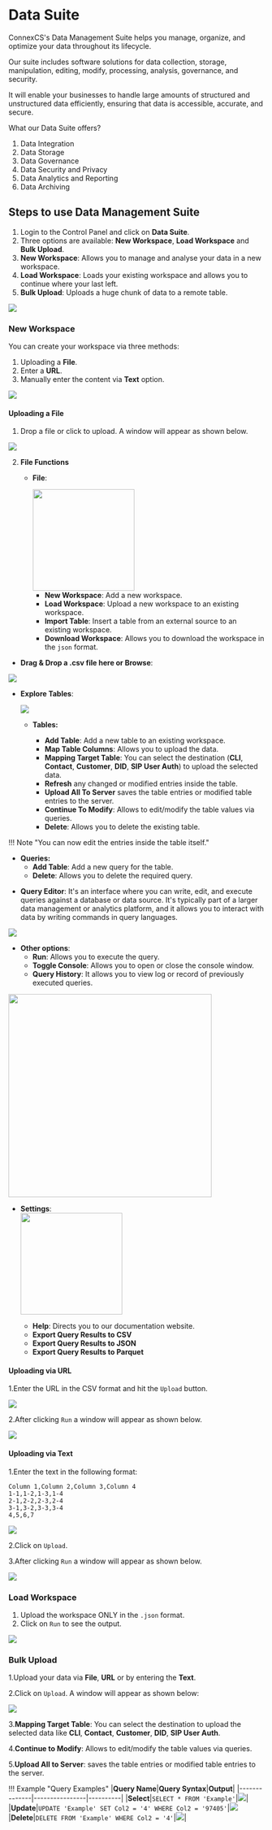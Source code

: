 # Data Suite

ConnexCS's Data Management Suite helps you manage, organize, and optimize your data throughout its lifecycle.

Our suite  includes software solutions for data collection, storage, manipulation, editing, modify, processing, analysis, governance, and security.

It will enable your businesses to handle large amounts of structured and unstructured data efficiently, ensuring that data is accessible, accurate, and secure.

What our Data Suite offers?

1. Data Integration
2. Data Storage
3. Data Governance
4. Data Security and Privacy
5. Data Analytics and Reporting
6. Data Archiving

## Steps to use Data Management Suite

1. Login to the Control Panel and click on **Data Suite**.
2. Three options are available: **New Workspace**, **Load Workspace** and **Bulk Upload**.
3. **New Workspace**: Allows you to manage and analyse your data in a new workspace.
4. **Load Workspace**: Loads your existing workspace and allows you to continue where your last left.
5. **Bulk Upload**: Uploads a huge chunk of data to a remote table.

<img src= "/misc/img/ds.png">

### New Workspace

You can create your workspace via three methods:

1. Uploading a **File**.
2. Enter a **URL**.
3. Manually enter the content via **Text** option.

<img src= "/misc/img/ds1.png">

#### Uploading a File

1. Drop a file or click to upload. A window will appear as shown below.
<img src= "/misc/img/ds2.png">

2. **File Functions**

      * **File**:

        <img src= "/misc/img/ds3.png" width="200">

        + **New Workspace**: Add a new workspace.
        + **Load Workspace**: Upload a new workspace to an existing workspace.
        + **Import Table**: Insert a table from an external source to an existing workspace.
        + **Download Workspace**: Allows you to download the workspace in the `json` format.

* **Drag & Drop a .csv file here or Browse**:

<img src= "/misc/img/ds4.png">

* **Explore Tables**:

    <img src= "/misc/img/ds5.png">

    + **Tables:**
          
        + **Add Table**: Add a new table to an existing workspace.
        + **Map Table Columns**: Allows you to upload the data.
        + **Mapping Target Table**: You can select the destination (**CLI**, **Contact**, **Customer**, **DID**, **SIP User Auth**) to upload the selected data.
        + **Refresh** any changed or modified entries inside the table.
        + **Upload All To Server** saves the table entries or modified table entries to the server.
        + **Continue To Modify**: Allows to edit/modify the table values via queries.
        + **Delete**: Allows you to delete the existing table.

!!! Note "You can now edit the entries inside the table itself."

+   **Queries:**
      + **Add Table**: Add a new query for the table.
      + **Delete**: Allows you to delete the required query.

* **Query Editor**: It's an interface where you can  write, edit, and execute queries against a database or data source. It's typically part of a larger data management or analytics platform, and it allows you to interact with data by writing commands in query languages.

<img src= "/misc/img/ds6.png">

+ **Other options**:
    + **Run**: Allows you to execute the query.
    + **Toggle Console**: Allows you to open or close the console window.
    + **Query History**: It allows you to view log or record of previously executed queries.

<img src= "/misc/img/ds7.png" width="400">

* **Settings**: <br><img src= "/misc/img/ds8.png" width="200"></br>

    * **Help**: Directs you to our documentation website.
    * **Export Query Results to CSV**
    * **Export Query Results to JSON**
    * **Export Query Results to Parquet**

#### Uploading via URL

1.Enter the URL in the CSV format and hit the `Upload` button.

<img src= "/misc/img/ds9.png">

2.After clicking `Run` a window will appear as shown below.

<img src= "/misc/img/ds10.png">

#### Uploading via Text

1.Enter the text in the following format:

```
Column 1,Column 2,Column 3,Column 4
1-1,1-2,1-3,1-4
2-1,2-2,2-3,2-4
3-1,3-2,3-3,3-4
4,5,6,7
```

<img src= "/misc/img/ds11.png">

2.Click on `Upload`.

3.After clicking `Run` a window will appear as shown below.

<img src= "/misc/img/ds12.png">

### Load Workspace

1. Upload the workspace ONLY in the `.json` format.
2. Click on `Run` to see the output.

<img src= "/misc/img/ds13.png">

### Bulk Upload

1.Upload your data via **File**, **URL** or by entering the **Text**.

2.Click on `Upload`. A window will appear as shown below:

<img src= "/misc/img/ds14.png">

3.**Mapping Target Table**: You can select the destination to upload the selected data like **CLI**, **Contact**, **Customer**, **DID**, **SIP User Auth**.

4.**Continue to Modify**: Allows to edit/modify the table values via queries.

5.**Upload All to Server**: saves the table entries or modified table entries to the server.

!!! Example "Query Examples"
    |**Query Name**|**Query Syntax**|**Output**|
    |--------------|----------------|----------|
    |**Select**|```SELECT * FROM 'Example'```|<img src= "/misc/img/ds15.png">|
    |**Update**|```UPDATE 'Example' SET Col2 = '4' WHERE Col2 = '97405'```|<img src= "/misc/img/ds16.png">
    |**Delete**|```DELETE FROM 'Example' WHERE Col2 = '4'```|<img src= "/misc/img/ds17.png">|